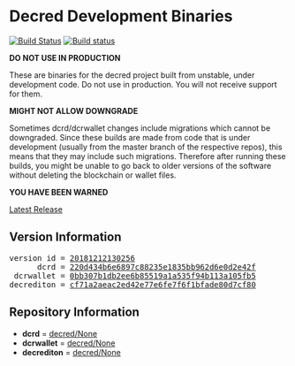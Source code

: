 
# Decred Development Binaries

[![Build Status](https://travis-ci.org/matheusd/decred-weekly-builds.svg?branch=v20181212130256)](https://travis-ci.org/matheusd/decred-weekly-builds) [![Build status](https://ci.appveyor.com/api/projects/status/hncgrnv0xuqb6s3c/branch/master?svg=true)](https://ci.appveyor.com/project/matheusd/decred-weekly-builds/branch/master)


**DO NOT USE IN PRODUCTION**

These are binaries for the decred project built from unstable, under development
code. Do not use in production. You will not receive support for them.

**MIGHT NOT ALLOW DOWNGRADE**

Sometimes dcrd/dcrwallet changes include migrations which cannot be downgraded.
Since these builds are made from code that is under development (usually from
the master branch of the respective repos), this means that they may include such
migrations. Therefore after running these builds, you might be unable to go back
to older versions of the software without deleting the blockchain or wallet
files.

**YOU HAVE BEEN WARNED**

[Latest Release](https://github.com/matheusd/decred-weekly-builds/releases/latest)

## Version Information

<pre>
version id = <a href="https://github.com/matheusd/decred-weekly-builds/releases/tag/v20181212130256">20181212130256</a>
      dcrd = <a href="https://github.com/decred/dcrd/commits/220d434b6e6897c88235e1835bb962d6e0d2e42f">220d434b6e6897c88235e1835bb962d6e0d2e42f</a>
 dcrwallet = <a href="https://github.com/decred/dcrwallet/commits/0bb307b1db2ee6b85519a1a535f94b113a105fb5">0bb307b1db2ee6b85519a1a535f94b113a105fb5</a>
decrediton = <a href="https://github.com/decred/decrediton/commits/cf71a2aeac2ed42e77e6fe7f6f1bfade80d7cf80">cf71a2aeac2ed42e77e6fe7f6f1bfade80d7cf80</a>
</pre>

## Repository Information

- **dcrd** = [decred/None](https://github.com/decred/dcrd)
- **dcrwallet** = [decred/None](https://github.com/decred/dcrwallet)
- **decrediton** = [decred/None](https://github.com/decred/decrediton)


